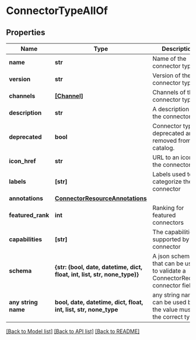 # ConnectorTypeAllOf


## Properties
Name | Type | Description | Notes
------------ | ------------- | ------------- | -------------
**name** | **str** | Name of the connector type. | [optional] 
**version** | **str** | Version of the connector type. | [optional] 
**channels** | [**[Channel]**](Channel.md) | Channels of the connector type. | [optional] 
**description** | **str** | A description of the connector. | [optional] 
**deprecated** | **bool** | Connector type is deprecated and removed from the catalog. | [optional] 
**icon_href** | **str** | URL to an icon of the connector. | [optional] 
**labels** | **[str]** | Labels used to categorize the connector | [optional] 
**annotations** | [**ConnectorResourceAnnotations**](ConnectorResourceAnnotations.md) |  | [optional] 
**featured_rank** | **int** | Ranking for featured connectors | [optional] 
**capabilities** | **[str]** | The capabilities supported by the connector | [optional] 
**schema** | **{str: (bool, date, datetime, dict, float, int, list, str, none_type)}** | A json schema that can be used to validate a ConnectorRequest connector field. | [optional] 
**any string name** | **bool, date, datetime, dict, float, int, list, str, none_type** | any string name can be used but the value must be the correct type | [optional]

[[Back to Model list]](../README.md#documentation-for-models) [[Back to API list]](../README.md#documentation-for-api-endpoints) [[Back to README]](../README.md)


